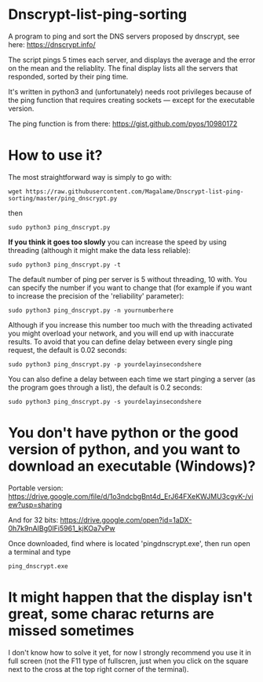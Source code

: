 # Dnscrypt-list-ping-sorting
A program to ping and sort the DNS servers proposed by dnscrypt, see here: https://dnscrypt.info/

The script pings 5 times each server, and displays the average and the error on the mean and the reliablity. The final display lists all the servers that responded, sorted by their ping time.

It's written in python3 and (unfortunately) needs root privileges because of the ping function that requires creating sockets — except for the executable version. 

The ping function is from there: https://gist.github.com/pyos/10980172

# How to use it?
The most straightforward way is simply to go with:

`wget https://raw.githubusercontent.com/Magalame/Dnscrypt-list-ping-sorting/master/ping_dnscrypt.py`

then

`sudo python3 ping_dnscrypt.py`

**If you think it goes too slowly** you can increase the speed by using threading (although it might make the data less reliable):

`sudo python3 ping_dnscrypt.py -t`

The default number of ping per server is 5 without threading, 10 with. You can specify the number if you want to change that (for example if you want to increase the precision of the 'reliability' parameter):

`sudo python3 ping_dnscrypt.py -n yournumberhere`

Although if you increase this number too much with the threading activated you might overload your network, and you will end up with inaccurate results. To avoid that you can define delay between every single ping request, the default is 0.02 seconds:

`sudo python3 ping_dnscrypt.py -p yourdelayinsecondshere`

You can also define a delay between each time we start pinging a server (as the program goes through a list), the default is 0.2 seconds:

`sudo python3 ping_dnscrypt.py -s yourdelayinsecondshere`



# You don't have python or the good version of python, and you want to download an executable (Windows)?
Portable version: https://drive.google.com/file/d/1o3ndcbgBnt4d_ErJ64FXeKWJMU3cgvK-/view?usp=sharing

And for 32 bits: https://drive.google.com/open?id=1aDX-0h7k9nAIBg0lFi5961_kjKOa7vPw

Once downloaded, find where is located 'pingdnscrypt.exe', then run open a terminal and type

`ping_dnscrypt.exe`

# It might happen that the display isn't great, some charac returns are missed sometimes
I don't know how to solve it yet, for now I strongly recommend you use it in full screen (not the F11 type of fullscren, just when you click on the square next to the cross at the top right corner of the terminal).
